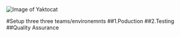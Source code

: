 ![Image of Yaktocat](https://alln-extcloud-storage.cisco.com/ciscoblogs/5d37d7284e6e8.png)

#Setup three three teams/environemnts
##1.Poduction
##2.Testing
##Quality Assurance
